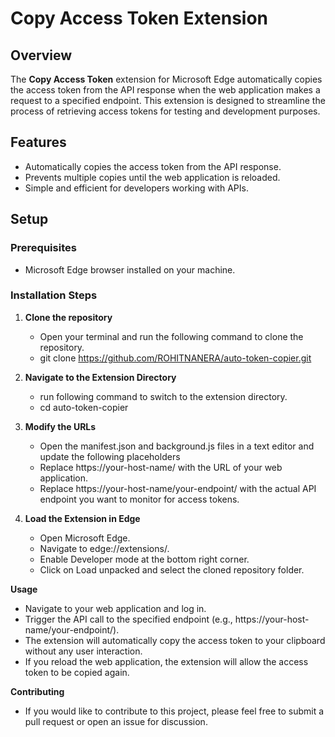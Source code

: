 # Copy Access Token Extension

## Overview

The **Copy Access Token** extension for Microsoft Edge automatically copies the access token from the API response when the web application makes a request to a specified endpoint. This extension is designed to streamline the process of retrieving access tokens for testing and development purposes.

## Features

- Automatically copies the access token from the API response.
- Prevents multiple copies until the web application is reloaded.
- Simple and efficient for developers working with APIs.

## Setup

### Prerequisites

- Microsoft Edge browser installed on your machine.

### Installation Steps

1. **Clone the repository**
   -  Open your terminal and run the following command to clone the repository.
   -  git clone https://github.com/ROHITNANERA/auto-token-copier.git

2. **Navigate to the Extension Directory**
   -  run following command to switch to the extension directory.
   -  cd auto-token-copier

3. **Modify the URLs**
   -  Open the manifest.json and background.js files in a text editor and update the following placeholders
   -  Replace https://your-host-name/ with the URL of your web application.
   -  Replace https://your-host-name/your-endpoint/ with the actual API endpoint you want to monitor for access tokens.

4. **Load the Extension in Edge**
   -  Open Microsoft Edge.
   -  Navigate to edge://extensions/.
   -  Enable Developer mode at the bottom right corner.
   -  Click on Load unpacked and select the cloned repository folder.

**Usage**
   -  Navigate to your web application and log in.
   -  Trigger the API call to the specified endpoint (e.g., https://your-host-name/your-endpoint/).
   -  The extension will automatically copy the access token to your clipboard without any user interaction.
   -  If you reload the web application, the extension will allow the access token to be copied again.

**Contributing**
   -  If you would like to contribute to this project, please feel free to submit a pull request or open an issue for discussion.